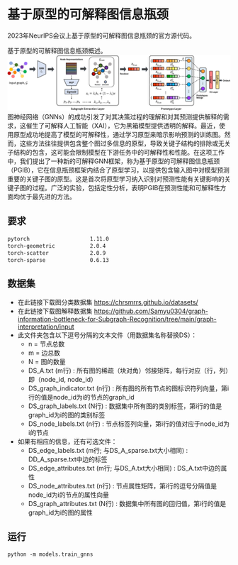 # 基于原型的可解释图信息瓶颈
2023年NeurIPS会议上基于原型的可解释图信息瓶颈的官方源代码。

基于原型的可解释图信息瓶颈概述。
![architecture2_page-0001](./image_architecture.jpg)
图神经网络（GNNs）的成功引发了对其决策过程的理解和对其预测提供解释的需求，这催生了可解释人工智能（XAI），它为黑箱模型提供透明的解释。最近，使用原型成功地提高了模型的可解释性，通过学习原型来暗示影响预测的训练图。然而，这些方法往往提供包含整个图过多信息的原型，导致关键子结构的排除或无关子结构的包含，这可能会限制模型在下游任务中的可解释性和性能。在这项工作中，我们提出了一种新的可解释GNN框架，称为基于原型的可解释图信息瓶颈（PGIB），它在信息瓶颈框架内结合了原型学习，以提供包含输入图中对模型预测重要的关键子图的原型。这是首次将原型学习纳入识别对预测性能有关键影响的关键子图的过程。广泛的实验，包括定性分析，表明PGIB在预测性能和可解释性方面均优于最先进的方法。

## 要求

```
pytorch                   1.11.0             
torch-geometric           2.0.4
torch-scatter             2.0.9
torch-sparse              0.6.13
```

## 数据集

* 在此链接下载图分类数据集 https://chrsmrrs.github.io/datasets/
* 在此链接下载图解释数据集 https://github.com/Samyu0304/graph-information-bottleneck-for-Subgraph-Recognition/tree/main/graph-interpretation/input
* 此文件夹包含以下逗号分隔的文本文件（用数据集名称替换DS）：
  - n = 节点总数
  - m = 边总数
  - N = 图的数量
  - DS_A.txt (m行) : 所有图的稀疏（块对角）邻接矩阵，每行对应（行，列）即（node_id, node_id）
  - DS_graph_indicator.txt (n行) : 所有图的所有节点的图标识符列向量，第i行的值是node_id为i的节点的graph_id
  - DS_graph_labels.txt (N行) : 数据集中所有图的类别标签，第i行的值是graph_id为i的图的类别标签
  - DS_node_labels.txt (n行) : 节点标签列向量，第i行的值对应于node_id为i的节点
* 如果有相应的信息，还有可选文件：
  - DS_edge_labels.txt (m行; 与DS_A_sparse.txt大小相同) : DD_A_sparse.txt中边的标签
  - DS_edge_attributes.txt (m行; 与DS_A.txt大小相同) : DS_A.txt中边的属性
  - DS_node_attributes.txt (n行) : 节点属性矩阵，第i行的逗号分隔值是node_id为i的节点的属性向量
  - DS_graph_attributes.txt (N行) : 数据集中所有图的回归值，第i行的值是graph_id为i的图的属性

## 运行

```
python -m models.train_gnns
```